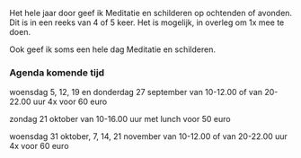 Het hele jaar door geef ik Meditatie en schilderen op ochtenden of avonden. Dit is in een reeks van 4 of 5 keer.
Het is mogelijk, in overleg  om 1x mee te doen.

Ook geef ik soms een hele dag Meditatie en schilderen.


### Agenda komende tijd

woensdag 5, 12, 19 en donderdag 27 september
van 10-12.00 of van 20-22.00 uur
4x voor 60 euro

zondag 21 oktober van 10-16.00 uur
met lunch voor 50 euro

woensdag 31 oktober, 7, 14, 21 november
van 10-12.00 of van 20-22.00 uur
4x voor 60 euro
